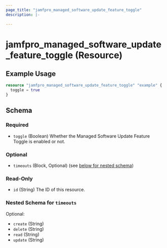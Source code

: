 ```yaml
---
page_title: "jamfpro_managed_software_update_feature_toggle"
description: |-
  
---
```


# jamfpro_managed_software_update_feature_toggle (Resource)


## Example Usage
```terraform
resource "jamfpro_managed_software_update_feature_toggle" "example" {
  toggle = true
}
```

<!-- schema generated by tfplugindocs -->
## Schema

### Required

- `toggle` (Boolean) Whether the Managed Software Update Feature Toggle is enabled or not.

### Optional

- `timeouts` (Block, Optional) (see [below for nested schema](#nestedblock--timeouts))

### Read-Only

- `id` (String) The ID of this resource.

<a id="nestedblock--timeouts"></a>
### Nested Schema for `timeouts`

Optional:

- `create` (String)
- `delete` (String)
- `read` (String)
- `update` (String)